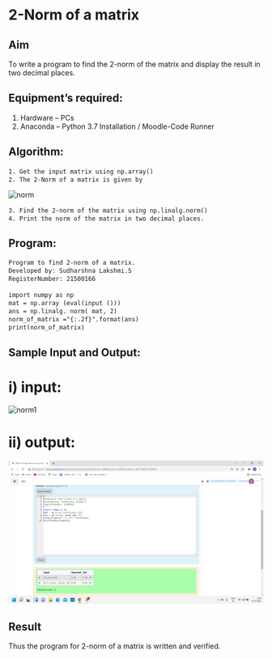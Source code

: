 # 2-Norm of a matrix
## Aim
To write a program to find the 2-norm of the matrix and display the result in two decimal places.
## Equipment’s required:
1.	Hardware – PCs
2.	Anaconda – Python 3.7 Installation / Moodle-Code Runner
## Algorithm:
	1. Get the input matrix using np.array()
	2. The 2-Norm of a matrix is given by 
![norm](./normeqn1.jpg)
    
    3. Find the 2-norm of the matrix using np.linalg.norm()
	4. Print the norm of the matrix in two decimal places.
## Program:
```
Program to find 2-norm of a matrix.
Developed by: Sudharshna Lakshmi.S
RegisterNumber: 21500166

import numpy as np
mat = np.array (eval(input ()))
ans = np.linalg. norm( mat, 2)
norm_of_matrix ="{:.2f}".format(ans)
print(norm_of_matrix)

```
## Sample Input and Output:

# i) input:

![norm1](./input.jpg)

# ii) output:

![Output](./output.png)

## Result
Thus the program for 2-norm of a matrix is written and verified.
